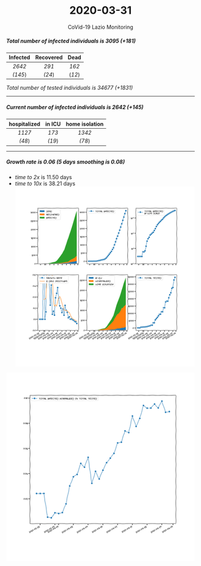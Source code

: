 <div align='center'>

# 2020-03-31
CoVid-19 Lazio Monitoring
</div>

##### Total number of infected individuals is 3095 (+181)
Infected | Recovered | Dead
:---: | :---: | :---:
*2642* | *291* | *162*
*(145*) | *(24*) | (*12*)

*Total number of tested individuals is 34677 (+1831)*
***
##### Current number of infected individuals is 2642 (+145)
hospitalized | in ICU | home isolation
:---: | :---: | :---:
*1127* |*173* |*1342*
*(48*) |*(19*) |*(78*)
***
##### Growth rate is 0.06 (5 days smoothing is 0.08)
- *time to 2x* is 11.50 days
- *time to 10x* is 38.21 days
![stats][stats]

![infected_normalized][infected_normalized]

[stats]: stats_Lazio.png
[infected_normalized]: infected_normalized_Lazio.png
